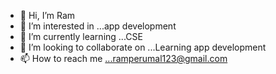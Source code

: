 - 👋 Hi, I’m Ram
- 👀 I’m interested in ...app development
- 🌱 I’m currently learning ...CSE
- 💞️ I’m looking to collaborate on ...Learning app development
- 📫 How to reach me ...ramperumal123@gmail.com

<!---
ram7222/ram7222 is a ✨ special ✨ repository because its `README.md` (this file) appears on your GitHub profile.
You can click the Preview link to take a look at your changes.
--->
